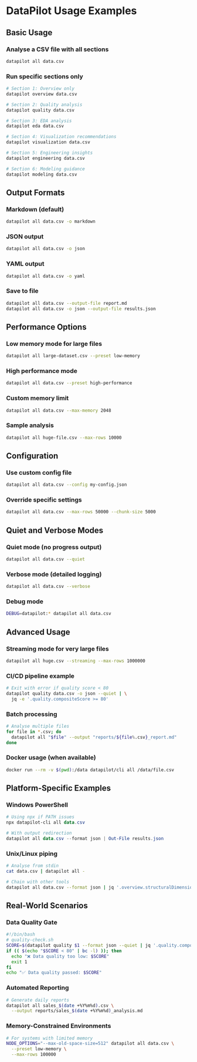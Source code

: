 # DataPilot Usage Examples

## Basic Usage

### Analyse a CSV file with all sections
```bash
datapilot all data.csv
```

### Run specific sections only
```bash
# Section 1: Overview only
datapilot overview data.csv

# Section 2: Quality analysis
datapilot quality data.csv

# Section 3: EDA analysis
datapilot eda data.csv

# Section 4: Visualization recommendations
datapilot visualization data.csv

# Section 5: Engineering insights
datapilot engineering data.csv

# Section 6: Modeling guidance
datapilot modeling data.csv
```

## Output Formats

### Markdown (default)
```bash
datapilot all data.csv -o markdown
```

### JSON output
```bash
datapilot all data.csv -o json
```

### YAML output
```bash
datapilot all data.csv -o yaml
```

### Save to file
```bash
datapilot all data.csv --output-file report.md
datapilot all data.csv -o json --output-file results.json
```

## Performance Options

### Low memory mode for large files
```bash
datapilot all large-dataset.csv --preset low-memory
```

### High performance mode
```bash
datapilot all data.csv --preset high-performance
```

### Custom memory limit
```bash
datapilot all data.csv --max-memory 2048
```

### Sample analysis
```bash
datapilot all huge-file.csv --max-rows 10000
```

## Configuration

### Use custom config file
```bash
datapilot all data.csv --config my-config.json
```

### Override specific settings
```bash
datapilot all data.csv --max-rows 50000 --chunk-size 5000
```

## Quiet and Verbose Modes

### Quiet mode (no progress output)
```bash
datapilot all data.csv --quiet
```

### Verbose mode (detailed logging)
```bash
datapilot all data.csv --verbose
```

### Debug mode
```bash
DEBUG=datapilot:* datapilot all data.csv
```

## Advanced Usage

### Streaming mode for very large files
```bash
datapilot all huge.csv --streaming --max-rows 1000000
```

### CI/CD pipeline example
```bash
# Exit with error if quality score < 80
datapilot quality data.csv -o json --quiet | \
  jq -e '.quality.compositeScore >= 80'
```

### Batch processing
```bash
# Analyse multiple files
for file in *.csv; do
  datapilot all "$file" --output "reports/${file%.csv}_report.md"
done
```

### Docker usage (when available)
```bash
docker run --rm -v $(pwd):/data datapilot/cli all /data/file.csv
```

## Platform-Specific Examples

### Windows PowerShell
```powershell
# Using npx if PATH issues
npx datapilot-cli all data.csv

# With output redirection
datapilot all data.csv --format json | Out-File results.json
```

### Unix/Linux piping
```bash
# Analyse from stdin
cat data.csv | datapilot all -

# Chain with other tools
datapilot all data.csv --format json | jq '.overview.structuralDimensions'
```

## Real-World Scenarios

### Data Quality Gate
```bash
#!/bin/bash
# quality-check.sh
SCORE=$(datapilot quality $1 --format json --quiet | jq '.quality.compositeScore')
if (( $(echo "$SCORE < 80" | bc -l) )); then
  echo "❌ Data quality too low: $SCORE"
  exit 1
fi
echo "✅ Data quality passed: $SCORE"
```

### Automated Reporting
```bash
# Generate daily reports
datapilot all sales_$(date +%Y%m%d).csv \
  --output reports/sales_$(date +%Y%m%d)_analysis.md
```

### Memory-Constrained Environments
```bash
# For systems with limited memory
NODE_OPTIONS="--max-old-space-size=512" datapilot all data.csv \
  --preset low-memory \
  --max-rows 100000
```
